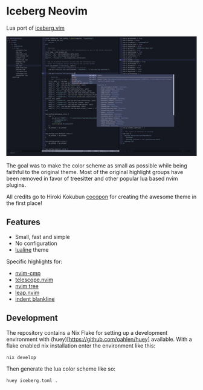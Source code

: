 # Iceberg Neovim

Lua port of [iceberg.vim](https://github.com/cocopon/iceberg.vim)

![Screenshot](https://github.com/oahlen/assets/raw/main/iceberg.nvim/screenshot.png)

The goal was to make the color scheme as small as possible while being faithful to the original theme.
Most of the original highlight groups have been removed in favor of treesitter and other popular lua based nvim plugins.

All credits go to Hiroki Kokubun [cocopon](https://github.com/cocopon) for creating the awesome theme in the first place!

## Features

* Small, fast and simple
* No configuration
* [lualine](https://github.com/nvim-lualine/lualine.nvim) theme

Specific highlights for:

* [nvim-cmp](https://github.com/hrsh7th/nvim-cmp)
* [telescope.nvim](https://github.com/nvim-telescope/telescope.nvim)
* [nvim tree](https://github.com/nvim-tree/nvim-tree.lua)
* [leap.nvim](https://github.com/ggandor/leap.nvim)
* [indent blankline](https://github.com/lukas-reineke/indent-blankline.nvim)

## Development

The repository contains a Nix Flake for setting up a development environment with (huey)[https://github.com/oahlen/huey]
available. With a flake enabled nix installation enter the environment like this:

```bash
nix develop
```

Then generate the lua color scheme like so:

```bash
huey iceberg.toml .
```
